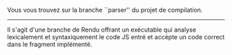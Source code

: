 Vous vous trouvez sur la branche ``parser'' du projet de compilation.
********************************************************************************
Il s'agit d'une branche de Rendu offrant un exécutable qui analyse lexicalement
et syntaxiquement le code JS entré et accèpte un code correct dans le fragment
implémenté.

